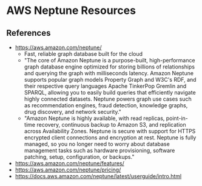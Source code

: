 
# AWS Neptune Resources

## References
- https://aws.amazon.com/neptune/
  + Fast, reliable graph database built for the cloud
  + "The core of Amazon Neptune is a purpose-built, high-performance graph database engine optimized for storing billions of relationships and querying the graph with milliseconds latency. Amazon Neptune supports popular graph models Property Graph and W3C's RDF, and their respective query languages Apache TinkerPop Gremlin and SPARQL, allowing you to easily build queries that efficiently navigate highly connected datasets. Neptune powers graph use cases such as recommendation engines, fraud detection, knowledge graphs, drug discovery, and network security."
  + "Amazon Neptune is highly available, with read replicas, point-in-time recovery, continuous backup to Amazon S3, and replication across Availability Zones. Neptune is secure with support for HTTPS encrypted client connections and encryption at rest. Neptune is fully managed, so you no longer need to worry about database management tasks such as hardware provisioning, software patching, setup, configuration, or backups."
- https://aws.amazon.com/neptune/features/
- https://aws.amazon.com/neptune/pricing/
- https://docs.aws.amazon.com/neptune/latest/userguide/intro.html


